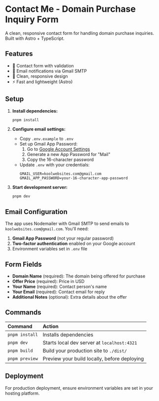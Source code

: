 # Contact Me - Domain Purchase Inquiry Form

A clean, responsive contact form for handling domain purchase inquiries. Built with Astro + TypeScript.

## Features

- 📝 Contact form with validation
- 📧 Email notifications via Gmail SMTP
- 🎨 Clean, responsive design
- ⚡ Fast and lightweight (Astro)

## Setup

1. **Install dependencies:**
   ```bash
   pnpm install
   ```

2. **Configure email settings:**
   - Copy `.env.example` to `.env`
   - Set up Gmail App Password:
     1. Go to [Google Account Settings](https://myaccount.google.com/apppasswords)
     2. Generate a new App Password for "Mail"
     3. Copy the 16-character password
   - Update `.env` with your credentials:
     ```
     GMAIL_USER=koolwebsites.com@gmail.com
     GMAIL_APP_PASSWORD=your-16-character-app-password
     ```

3. **Start development server:**
   ```bash
   pnpm dev
   ```

## Email Configuration

The app uses Nodemailer with Gmail SMTP to send emails to `koolwebsites.com@gmail.com`. You'll need:

1. **Gmail App Password** (not your regular password)
2. **Two-factor authentication** enabled on your Google account
3. Environment variables set in `.env` file

## Form Fields

- **Domain Name** (required): The domain being offered for purchase
- **Offer Price** (required): Price in USD
- **Your Name** (required): Contact person's name  
- **Your Email** (required): Contact email for reply
- **Additional Notes** (optional): Extra details about the offer

## Commands

| Command                   | Action                                           |
| :------------------------ | :----------------------------------------------- |
| `pnpm install`            | Installs dependencies                            |
| `pnpm dev`                | Starts local dev server at `localhost:4321`     |
| `pnpm build`              | Build your production site to `./dist/`          |
| `pnpm preview`            | Preview your build locally, before deploying     |

## Deployment

For production deployment, ensure environment variables are set in your hosting platform.
